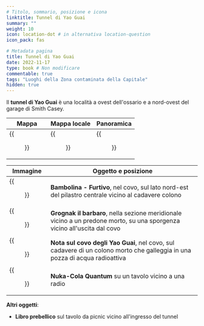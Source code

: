 ```yaml
---
# Titolo, sommario, posizione e icona
linktitle: Tunnel di Yao Guai
summary: ""
weight: 10
icon: location-dot # in alternativa location-question
icon_pack: fas

# Metadata pagina
title: Tunnel di Yao Guai
date: 2022-11-17
type: book # Non modificare
commentable: true
tags: "Luoghi della Zona contaminata della Capitale"
hidden: true
---
```



<div class="fo3">


Il **tunnel di Yao Guai** è una località a ovest dell'ossario e a nord-ovest del garage di Smith Casey. 

| Mappa                                        | Mappa locale                                 | Panoramica                                    |
| -------------------------------------------- | -------------------------------------------- | --------------------------------------------- |
| {{<figure src="fo3/Yao_Guai_Tunnels_loc.webp">}} | {{<figure src="fo3/Yao_guai_den_loc_map.webp">}} | {{<figure src="fo3/Yao_guai_tunnels_cave.webp">}} |

| Immagine                                                       | Oggetto e posizione                                                                                               |
| -------------------------------------------------------------- | ----------------------------------------------------------------------------------------------------------------- |
| {{<figure src="fo3/YaoGuai_tunnels_Sneak_Bobblehead.jpg">}}       | **Bambolina - Furtivo**, nel covo, sul lato nord-est del pilastro centrale vicino al cadavere colono                        |
| {{<figure src="fo3/Grognak_the_Barbarian_yao_guai_tunnels.webp">}} | **Grognak il barbaro**, nella sezione meridionale vicino a un predone morto, su una sporgenza vicino all'uscita dal covo                    |
| {{<figure src="fo3/Yao_guai_den_note.webp">}}                      | **Nota sul covo degli Yao Guai**, nel covo, sul cadavere di un colono morto che galleggia in una pozza di acqua radioattiva |
| {{<figure src="fo3/NCQ_Yao_Guai_Tunnels.jpg">}}                     | **Nuka-Cola Quantum** su un tavolo vicino a una radio                                                             |


**Altri oggetti**:
- **Libro prebellico** sul tavolo da picnic vicino all'ingresso del tunnel

</div>